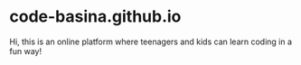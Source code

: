 # code-basina.github.io
Hi, this is an online platform where teenagers and kids can learn coding in a fun way!
